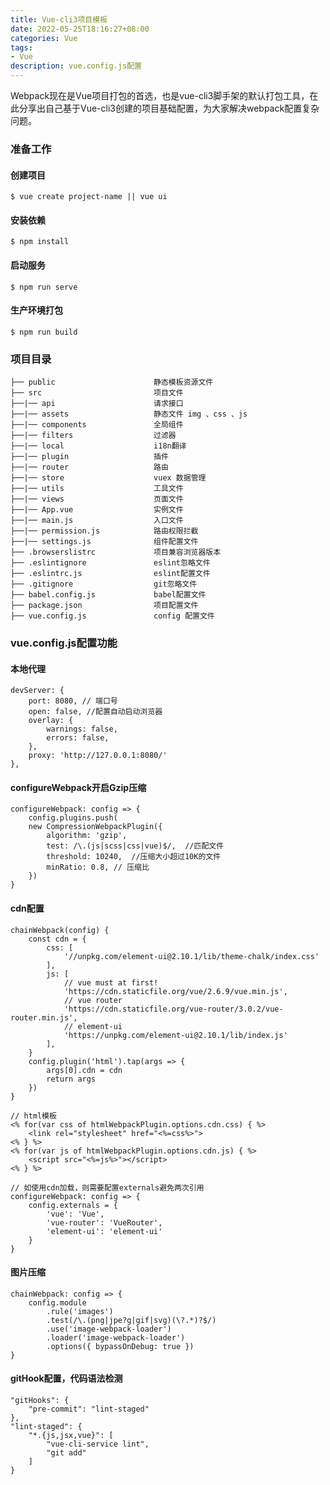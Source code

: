 ```yaml
---
title: Vue-cli3项目模板
date: 2022-05-25T18:16:27+08:00
categories: Vue
tags: 
- Vue
description: vue.config.js配置
---
```

Webpack现在是Vue项目打包的首选，也是vue-cli3脚手架的默认打包工具，在此分享出自己基于Vue-cli3创建的项目基础配置，为大家解决webpack配置复杂问题。

### 准备工作

#### 创建项目
```
$ vue create project-name || vue ui
```

#### 安装依赖
```
$ npm install
```

#### 启动服务
```
$ npm run serve
```

#### 生产环境打包
```
$ npm run build
```


<!--more-->

### 项目目录

    ├── public                      静态模板资源文件
    ├── src                         项目文件
    ├──|── api                      请求接口
    ├──|── assets                   静态文件 img 、css 、js    
    ├──|── components               全局组件
    ├──|── filters                  过滤器
    ├──|── local                    i18n翻译
    ├──|── plugin                   插件
    ├──|── router                   路由
    ├──|── store                    vuex 数据管理
    ├──|── utils                    工具文件
    ├──|── views                    页面文件
    ├──|── App.vue                  实例文件
    ├──|── main.js                  入口文件
    ├──|── permission.js            路由权限拦截
    ├──|── settings.js              组件配置文件
    ├── .browserslistrc             项目兼容浏览器版本
    ├── .eslintignore               eslint忽略文件
    ├── .eslintrc.js                eslint配置文件
    ├── .gitignore                  git忽略文件
    ├── babel.config.js             babel配置文件
    ├── package.json                项目配置文件
    ├── vue.config.js               config 配置文件


### vue.config.js配置功能

#### 本地代理
```
devServer: {
    port: 8080, // 端口号
    open: false, //配置自动启动浏览器
    overlay: {
        warnings: false,
        errors: false,
    },
    proxy: 'http://127.0.0.1:8080/'
},
```

#### configureWebpack开启Gzip压缩
```
configureWebpack: config => {
    config.plugins.push(
    new CompressionWebpackPlugin({
        algorithm: 'gzip',
        test: /\.(js|scss|css|vue)$/,  //匹配文件
        threshold: 10240,  //压缩大小超过10K的文件
        minRatio: 0.8, // 压缩比
    })
}
```

#### cdn配置
```
chainWebpack(config) {
    const cdn = {
        css: [
            '//unpkg.com/element-ui@2.10.1/lib/theme-chalk/index.css'
        ],
        js: [
            // vue must at first!
            'https://cdn.staticfile.org/vue/2.6.9/vue.min.js',
            // vue router
            'https://cdn.staticfile.org/vue-router/3.0.2/vue-router.min.js',
            // element-ui
            'https://unpkg.com/element-ui@2.10.1/lib/index.js'
        ],
    }
    config.plugin('html').tap(args => {
        args[0].cdn = cdn
        return args
    })
}

// html模板
<% for(var css of htmlWebpackPlugin.options.cdn.css) { %>
    <link rel="stylesheet" href="<%=css%>">
<% } %>
<% for(var js of htmlWebpackPlugin.options.cdn.js) { %>
    <script src="<%=js%>"></script>
<% } %>

// 如使用cdn加载，则需要配置externals避免两次引用
configureWebpack: config => {
    config.externals = {
        'vue': 'Vue',
        'vue-router': 'VueRouter',
        'element-ui': 'element-ui'
    }
}
```

#### 图片压缩
```
chainWebpack: config => {
	config.module
		.rule('images')
		.test(/\.(png|jpe?g|gif|svg)(\?.*)?$/)
		.use('image-webpack-loader')
		.loader('image-webpack-loader')
		.options({ bypassOnDebug: true })
}
```

#### gitHook配置，代码语法检测
```
"gitHooks": {
    "pre-commit": "lint-staged"
},
"lint-staged": {
    "*.{js,jsx,vue}": [
        "vue-cli-service lint",
        "git add"
    ]
}
```